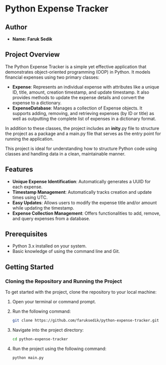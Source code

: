 
# Python Expense Tracker

## Author
- **Name: Faruk Sedik**


## Project Overview
The Python Expense Tracker is a simple yet effective application that demonstrates object-oriented programming (OOP) in Python. It models financial expenses using two primary classes:

- **Expense**: Represents an individual expense with attributes like a unique ID, title, amount, creation timestamp, and update timestamp. It also provides methods to update the expense details and convert the expense to a dictionary.
- **ExpenseDatabase**: Manages a collection of Expense objects. It supports adding, removing, and retrieving expenses (by ID or title) as well as outputting the complete list of expenses in a dictionary format.

In addition to these classes, the project includes an __inity__.py file to structure the project as a package and a main.py file that serves as the entry point for running the application.

This project is ideal for understanding how to structure Python code using classes and handling data in a clean, maintainable manner.

## Features
- **Unique Expense Identification**: Automatically generates a UUID for each expense.
- **Timestamp Management**: Automatically tracks creation and update times using UTC.
- **Easy Updates**: Allows users to modify the expense title and/or amount while updating the timestamp.
- **Expense Collection Management**: Offers functionalities to add, remove, and query expenses from a database.

## Prerequisites
- Python 3.x installed on your system.
- Basic knowledge of using the command line and Git.

## Getting Started

### Cloning the Repository and Running the Project
To get started with the project, clone the repository to your local machine:

1. Open your terminal or command prompt.
2. Run the following command:
   
   ```bash
   git clone https://github.com/faruksedik/python-expense-tracker.git

3. Navigate into the project directory:

   ```bash
   cd python-expense-tracker

4. Run the project using the following command:
   
   ```bash
   python main.py
